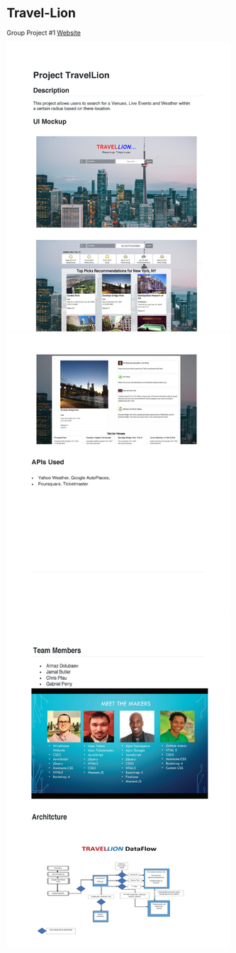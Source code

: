 # Travel-Lion
Group Project #1
[Website](https://gperry22.github.io/TravelLion/)

![](assets/images/readme1.jpg)
![](assets/images/readme2.jpg)
![](assets/images/readme3.jpg)
